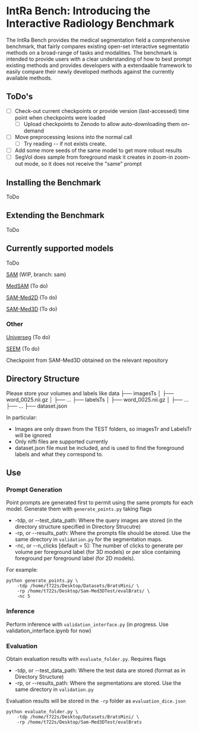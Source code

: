 # **IntRa** Bench: Introducing the **Int**eractive **Ra**diology Benchmark
The IntRa Bench provides the medical segmentation field a comprehensive benchmark, that fairly compares existing open-set interactive segmentatio methods on a broad-range of tasks and modalities. 
The benchmark is intended to provide users with a clear understanding of how to best prompt existing methods and provides developers with a extendaable framework to easily compare their newly developed methods against the currently available methods.

## ToDo's

- [ ] Check-out current checkpoints or provide version (last-accessed) time point when checkpoints were loaded
  - [ ] Upload checkpoints to Zenodo to allow auto-downloading them on-demand
- [ ] Move preprocessing lesions into the normal call
  - [ ] Try reading -- if not exists create.
- [ ] Add some more seeds of the same model to get more robust results
- [ ] SegVol does sample from foreground mask it creates in zoom-in zoom-out mode, so it does not receive the "same" prompt 

## Installing the Benchmark
ToDo

## Extending the Benchmark
ToDo

## Currently supported models
ToDo

[SAM](https://github.com/facebookresearch/segment-anything) (WIP, branch: sam)

[MedSAM](needlink) (To do)

[SAM-Med2D](https://github.com/OpenGVLab/SAM-Med2D) (To do)

[SAM-Med3D](https://github.com/uni-medical/SAM-Med3D) (To do)

### Other

[Universeg](https://github.com/JJGO/UniverSeg) (To do)

[SEEM](https://github.com/UX-Decoder/Segment-Everything-Everywhere-All-At-Once) (To do)

Checkpoint from SAM-Med3D obtained on the relevant repository

## Directory Structure
Please store your volumes and labels like
data
  ├── imagesTs
  │ ├── word_0025.nii.gz
  │ ├── ...
  ├── labelsTs
  │ ├── word_0025.nii.gz
  │ ├── ...
  ├── ...
  ├── dataset.json

In particular:
* Images are only drawn from the TEST folders, so imagesTr and LabelsTr will be ignored
* Only nifti files are supported currently
* dataset.json file must be included, and is used to find the foreground labels and what they correspond to.

## Use
### Prompt Generation

Point prompts are generated first to permit using the same prompts for each model. Generate them with `generate_points.py` taking flags
- -tdp, or --test_data_path: Where the query images are stored (in the directory structure specified in Directory Strucutre)
- -rp, or --results_path: Where the prompts file should be stored. Use the same directory in `validation.py` for the segmentation maps.
- -nc, or --n_clicks [default = 5]: The number of clicks to generate per volume per foreground label (for 3D models) or per slice containing foreground per foreground label (for 2D models). 

For example:
```
python generate_points.py \
    -tdp /home/t722s/Desktop/Datasets/BratsMini/ \
    -rp /home/t722s/Desktop/Sam-Med3DTest/evalBrats/ \
    -nc 5
```

### Inference
Perform inference with `validation_interface.py` (in progress. Use validation_interface.ipynb for now)

### Evaluation
Obtain evaluation results with `evaluate_folder.py`. Requires flags
- -tdp, or --test_data_path: Where the test data are stored (format as in Directory Structure)
- -rp, or --results_path: Where the segmentations are stored. Use the same directory in `validation.py` 

Evaluation results will be stored in the `-rp` folder as `evaluation_dice.json`

```
python evaluate_folder.py \
    -tdp /home/t722s/Desktop/Datasets/BratsMini/ \
    -rp /home/t722s/Desktop/Sam-Med3DTest/evalBrats
```
